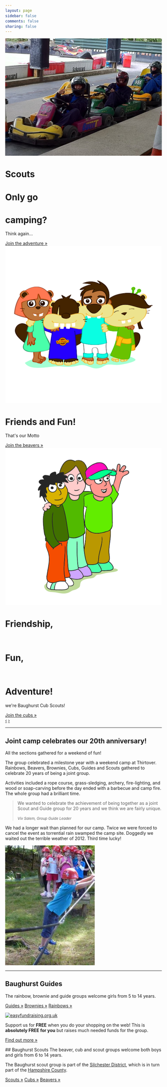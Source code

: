 ```yaml
---
layout: page
sidebar: false
comments: false
sharing: false
---
```


<!-- Carousel
================================================== -->
<div id="myCarousel" class="carousel slide">
  <div class="carousel-inner">
    <div class="item active">
      <img src="images/scouts/scouts-karting.jpg" alt="">
      <div class="container">
        <div class="carousel-caption scouts">
          <h1 class="alt-scouts">Scouts</h1>
          <h1 >Only go</h1>
          <h1 >camping?</h1>
          <p class="lead alt-scouts">Think again...</p>
          <a class="btn btn-large btn-primary" href="scouts">Join the adventure &raquo;</a>
        </div>
      </div>
    </div>
    <div class="item">
      <img src="images/beavers/Group.jpg" alt="">
      <div class="container">
        <div class="carousel-caption beavers">
          <h1 class="beavers"><span class="beaver-brown">Friends</span> <span class="beaver-sandy">and</span> <span class="beaver-red">Fun!</span></h1>
          <p class="lead beavers">That's our Motto</p>
          <a class="btn btn-large btn-beavers-primary" href="beavers">Join the beavers &raquo;</a>
        </div>
      </div>
    </div>
    <div class="item">
      <img src="images/cubs/Group.jpg" alt="">
      <div class="container">
        <div class="carousel-caption cubs">
          <h1 class="cubs">Friendship,</h1><br> 
          <h1><span class="cubs-yellow">Fun,</span></h1><br> 
          <h1><span class="cubs-red">Adventure!</span></h1>
          <p class="lead cubs">we're Baughurst Cub Scouts!</p>
          <a class="btn btn-large btn-cubs-primary" href="cubs">Join the cubs &raquo;</a>
        </div>
      </div>
    </div>
  </div>
  <a class="left carousel-control" href="#myCarousel" data-slide="prev">&lsaquo;</a>
  <a class="right carousel-control" href="#myCarousel" data-slide="next">&rsaquo;</a>
</div><!-- /.carousel -->

<!-- ##########NEWS###########-->
<section class="rowFluid"><hr class="span12 featurette-divider"></section>

<section class="rowFluid">
<article class="span8">
  <h2 class="featurette-heading">Joint camp <span class="muted"> celebrates our 20th anniversary!</span></h2>
  <p class="lead">All the sections gathered for a weekend of fun!</p>

The group celebrated a milestone year with a weekend camp at Thirtover. Rainbows, Beavers, Brownies, Cubs, Guides and Scouts gathered to celebrate 20 years of being a joint group.

Activities included a rope course, grass-sledging, archery, fire-lighting, and wood or soap-carving before the day ended with a barbecue and camp fire. The whole group had a brilliant time. 

<blockquote>
  <p>We wanted to celebrate the achievement of being together as a joint Scout and Guide group for 20 years and we think we are fairly unique.</p>
  <small><cite title="Source Title">Viv Salem, Group Guide Leader</cite></small>
</blockquote>

We had a longer wait than planned for our camp.  Twice we were forced to cancel the event as torrential rain swamped the camp site.  Doggedly we waited out the terrible weather of 2012.  Third time lucky!</p>
</article>

<section class="span4">
  <img class="pull-right" src="images/group-camp.jpg">
</section>
</section>
<!-- ########## END OF NEWS ###########-->

<section class="rowFluid"><hr class="span12 featurette-divider"></section>

  <!-- Three columns of text below the carousel -->
<section class="rowFluid">
  <article class="span4 guides">

## Baughurst Guides

The rainbow, brownie and guide groups welcome girls from 5 to 14 years.  

<a class="btn btn-guides-primary" href="guides">Guides &raquo;</a>
<a class="btn btn-brownies-primary" href="brownies">Brownies &raquo;</a>
<a class="btn btn-guides-alt" href="rainbows">Rainbows &raquo;</a>
</article><!-- /.span4 -->

<article class="span4">
<!-- Here's my badge to show support for Baughurst Scout and Guide Group. They raise funds with easyfundraising.org.uk -->
<a href="http://www.easyfundraising.org.uk/causes/baughurstsgg/?badge=mycause_large_DF8KIW_1WKLJR.png&amp;u=1WKLJR&amp;urp=1WKLJR" class="easyfundraisingBadge"><img src="http://www.easyfundraising.org.uk/images/thanks-for-badging/mycause_large_DF8KIW_1WKLJR.png" border="0" alt="easyfundraising.org.uk"></a>

Support us for **FREE** when you do your shopping on the web!
This is **absolutely FREE for you** but raises much needed funds for the group.  

<a class="btn btn-info" href="easy-fundraising">Find out more &raquo;</a>
  
</article><!-- /.span4 -->
  <article class="span4">
## Baughurst Scouts
The beaver, cub and scout groups welcome both boys and girls from 6 to 14 years.

The Baughurst scout group is part of the [Silchester District](http://www.silchester-scouts.org.uk), which is in turn part of the [Hampshire County](http://www.scouts-hants.org.uk).

<a class="btn btn-primary" href="scouts">Scouts &raquo;</a>
<a class="btn btn-cubs-primary" href="cubs">Cubs &raquo;</a>
<a class="btn btn-beavers-primary" href="beavers">Beavers &raquo;</a>
  </article><!-- /.span4 -->
  
</section><!-- /.row -->




<!-- /END THE FEATURETTES -->

<script>
  !function ($) {
    $(function(){
      // carousel demo
      $('#myCarousel').carousel()
    })
  }(window.jQuery)
</script>



<!--div class="span9">
  {% assign index = true %}
  {% for post in paginator.posts %}
  {% assign content = post.content %}
    <article>
      {% include article.html %}
    </article>
  {% endfor %}
  <ul class="pager">
    {% if paginator.next_page %}
    <li class="previous"><a href="{{paginator.next_page}}">&larr; Older</a></li>
    {% endif %}
    <li><a href="/blog/archives">Blog Archives</a></li>
    {% if paginator.previous_page %}
    <li class="next"><a href="{{paginator.previous_page}}">Newer &rarr;</a></li>
    {% endif %}
  </ul>
</div-->

